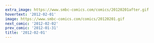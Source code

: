 ```yaml
---
extra_image: https://www.smbc-comics.com/comics/20120201after.gif
hovertext: '2012-02-01'
image: https://www.smbc-comics.com/comics/20120201.gif
next_comic: '2012-02-02'
prev_comic: '2012-01-31'
title: '2012-02-01'
---
```


